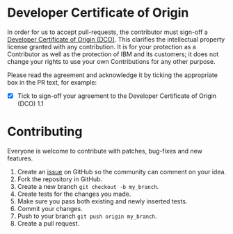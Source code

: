 # Developer Certificate of Origin

In order for us to accept pull-requests, the contributor must sign-off a
[Developer Certificate of Origin (DCO)](DCO1.1.txt). This clarifies the
intellectual property license granted with any contribution. It is for your
protection as a Contributor as well as the protection of IBM and its customers;
it does not change your rights to use your own Contributions for any other
purpose.

Please read the agreement and acknowledge it by ticking the appropriate box in
the PR text, for example:

- [x] Tick to sign-off your agreement to the Developer Certificate of Origin (DCO) 1.1

# Contributing

Everyone is welcome to contribute with patches, bug-fixes and new features.

1. Create an [issue](http://github.com/cloudant-labs/cloudant-follow/issues) on GitHub so the community can comment on your idea.
2. Fork the repository in GitHub.
3. Create a new branch `git checkout -b my_branch`.
4. Create tests for the changes you made.
5. Make sure you pass both existing and newly inserted tests.
6. Commit your changes.
7. Push to your branch `git push origin my_branch`.
8. Create a pull request.
